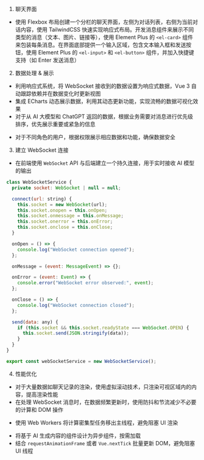 1. 聊天界面

- 使用 Flexbox 布局创建一个分栏的聊天界面，左侧为对话列表，右侧为当前对话内容，使用 TailwindCSS 快速实现响应式布局。开发消息组件来展示不同类型的消息（文本、图片、链接等），使用 Element Plus 的 `<el-card>` 组件来包装每条消息。在界面底部提供一个输入区域，包含文本输入框和发送按钮，使用 Element Plus 的 `<el-input>` 和 `<el-button>` 组件，并加入快捷键支持（如 Enter 发送消息）

2. 数据处理 & 展示

- 利用响应式系统，将 WebSocket 接收到的数据设置为响应式数据，Vue 3 自动跟踪依赖并在数据变化时更新视图
- 集成 ECharts 动态展示数据，利用其动态更新功能，实现流畅的数据可视化效果
- 对于从 AI 大模型和 ChatGPT 返回的数据，根据业务需要对消息进行优先级排序，优先展示重要或紧急的信息
* 对于不同角色的用户，根据权限展示相应数据和功能，确保数据安全

3. 建立 WebSocket 连接

- 在前端使用 `WebSocket` API 与后端建立一个持久连接，用于实时接收 AI 模型的输出

```JavaScript
class WebSocketService {
  private socket: WebSocket | null = null;

  connect(url: string) {
    this.socket = new WebSocket(url);
    this.socket.onopen = this.onOpen;
    this.socket.onmessage = this.onMessage;
    this.socket.onerror = this.onError;
    this.socket.onclose = this.onClose;
  }

  onOpen = () => {
    console.log("WebSocket connection opened");
  };

  onMessage = (event: MessageEvent) => {};

  onError = (event: Event) => {
    console.error("WebSocket error observed:", event);
  };

  onClose = () => {
    console.log("WebSocket connection closed");
  };

  send(data: any) {
    if (this.socket && this.socket.readyState === WebSocket.OPEN) {
      this.socket.send(JSON.stringify(data));
    }
  }
}

export const webSocketService = new WebSocketService();
```

4. 性能优化

- 对于大量数据如聊天记录的渲染，使用虚拟滚动技术，只渲染可视区域内的内容，提高渲染性能
- 在处理 WebSocket 消息时，在数据频繁更新时，使用防抖和节流减少不必要的计算和 DOM 操作
* 使用 Web Workers 将计算密集型任务移出主线程，避免阻塞 UI 渲染
- 将基于 AI 生成内容的组件设计为异步组件，按需加载
- 结合 `requestAnimationFrame` 或者 `Vue.nextTick` 批量更新 DOM，避免阻塞 UI 线程
